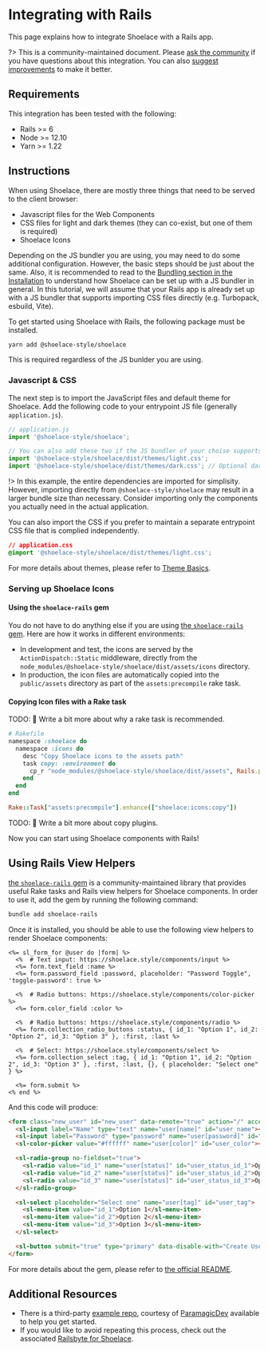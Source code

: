 # Integrating with Rails

This page explains how to integrate Shoelace with a Rails app.

?> This is a community-maintained document. Please [ask the community](/resources/community) if you have questions about this integration. You can also [suggest improvements](https://github.com/shoelace-style/shoelace/blob/next/docs/tutorials/integrating-with-rails.md) to make it better.

## Requirements

This integration has been tested with the following:

- Rails >= 6
- Node >= 12.10
- Yarn >= 1.22

## Instructions

When using Shoelace, there are mostly three things that need to be served to the client browser:

- Javascript files for the Web Components
- CSS files for light and dark themes (they can co-exist, but one of them is required)
- Shoelace Icons

Depending on the JS bundler you are using, you may need to do some additional configuration. However, the basic steps
should be just about the same. Also, it is recommended to read to the [Bundling section in the Installation](/getting-started/installation?id=bundling)
to understand how Shoelace can be set up with a JS bundler in general. In this tutorial, we will assume that your Rails app
is already set up with a JS bundler that supports importing CSS files directly (e.g. Turbopack, esbuild, Vite).

To get started using Shoelace with Rails, the following package must be installed.

```bash
yarn add @shoelace-style/shoelace
```

This is required regardless of the JS bunlder you are using.

### Javascript & CSS

The next step is to import the JavaScript files and default theme for Shoelace. Add the following code to your
entrypoint JS file (generally `application.js`).

```js
// application.js
import '@shoelace-style/shoelace';

// You can also add these two if the JS bundler of your choise supports importing CSS files.
import '@shoelace-style/shoelace/dist/themes/light.css';
import '@shoelace-style/shoelace/dist/themes/dark.css'; // Optional dark mode
```

!> In this example, the entire dependencies are imported for simplisity. However, importing directly from
`@shoelace-style/shoelace` may result in a larger bundle size than necessary. Consider importing only the components
you actually need in the actual application.

You can also import the CSS if you prefer to maintain a separate entrypoint CSS file that is complied
independently.

```css
// application.css
@import '@shoelace-style/shoelace/dist/themes/light.css';
```

For more details about themes, please refer to [Theme Basics](/getting-started/themes?id=theme-basics).

### Serving up Shoelace Icons

#### Using the `shoelace-rails` gem

You do not have to do anything else if you are using [the `shoelace-rails` gem](https://github.com/yuki24/shoelace-rails).
Here are how it works in different environments:

- In development and test, the icons are served by the `ActionDispatch::Static` middleware, directly from the
  `node_modules/@shoelace-style/shoelace/dist/assets/icons` directory.
- In production, the icon files are automatically copied into the `public/assets` directory as part of the
  `assets:precompile` rake task.

#### Copying Icon files with a Rake task

TODO: 🚧 Write a bit more about why a rake task is recommended.

```ruby
# Rakefile
namespace :shoelace do
  namespace :icons do
    desc "Copy Shoelace icons to the assets path"
    task copy: :environment do
      cp_r "node_modules/@shoelace-style/shoelace/dist/assets", Rails.public_path
    end
  end
end

Rake::Task["assets:precompile"].enhance(["shoelace:icons:copy"])
```

TODO: 🚧 Write a bit more about copy plugins.

Now you can start using Shoelace components with Rails!

## Using Rails View Helpers

[the `shoelace-rails` gem](https://github.com/yuki24/shoelace-rails) is a community-maintained library that provides useful Rake tasks and Rails view helpers for
Shoelace components. In order to use it, add the gem by running the following command:

```bash
bundle add shoelace-rails
```

Once it is installed, you should be able to use the following view helpers to render Shoelace components:

```erb
<%= sl_form_for @user do |form| %>
  <%  # Text input: https://shoelace.style/components/input %>
  <%= form.text_field :name %>
  <%= form.password_field :password, placeholder: "Password Toggle", 'toggle-password': true %>

  <%  # Radio buttons: https://shoelace.style/components/color-picker %>
  <%= form.color_field :color %>

  <%  # Radio buttons: https://shoelace.style/components/radio %>
  <%= form.collection_radio_buttons :status, { id_1: "Option 1", id_2: "Option 2", id_3: "Option 3" }, :first, :last %>

  <%  # Select: https://shoelace.style/components/select %>
  <%= form.collection_select :tag, { id_1: "Option 1", id_2: "Option 2", id_3: "Option 3" }, :first, :last, {}, { placeholder: "Select one" } %>

  <%= form.submit %>
<% end %>
```

And this code will produce:

```html
<form class="new_user" id="new_user" data-remote="true" action="/" accept-charset="UTF-8" method="post">
  <sl-input label="Name" type="text" name="user[name]" id="user_name"></sl-input>
  <sl-input label="Password" type="password" name="user[password]" id="user_password"></sl-input>
  <sl-color-picker value="#ffffff" name="user[color]" id="user_color"></sl-color-picker>

  <sl-radio-group no-fieldset="true">
    <sl-radio value="id_1" name="user[status]" id="user_status_id_1">Option 1</sl-radio>
    <sl-radio value="id_2" name="user[status]" id="user_status_id_2">Option 2</sl-radio>
    <sl-radio value="id_3" name="user[status]" id="user_status_id_3">Option 3</sl-radio>
  </sl-radio-group>

  <sl-select placeholder="Select one" name="user[tag]" id="user_tag">
    <sl-menu-item value="id_1">Option 1</sl-menu-item>
    <sl-menu-item value="id_2">Option 2</sl-menu-item>
    <sl-menu-item value="id_3">Option 3</sl-menu-item>
  </sl-select>

  <sl-button submit="true" type="primary" data-disable-with="Create User">Create User</sl-button>
</form>
```

For more details about the gem, please refer to [the official README](https://github.com/yuki24/shoelace-rails).

## Additional Resources

- There is a third-party [example repo](https://github.com/ParamagicDev/rails-shoelace-example), courtesy of [ParamagicDev](https://github.com/ParamagicDev) available to help you get started.
- If you would like to avoid repeating this process, check out the associated [Railsbyte for Shoelace](https://railsbytes.com/templates/X8BsEb).

